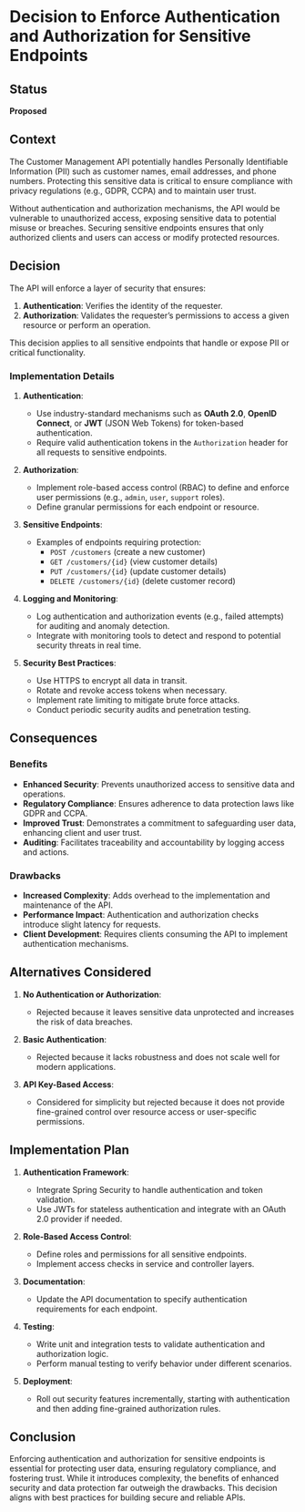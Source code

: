 # Decision to Enforce Authentication and Authorization for Sensitive Endpoints

## Status

**Proposed**

## Context

The Customer Management API potentially handles Personally Identifiable Information (PII) such as customer names, email addresses, and phone numbers. Protecting this sensitive data is critical to ensure compliance with privacy regulations (e.g., GDPR, CCPA) and to maintain user trust.

Without authentication and authorization mechanisms, the API would be vulnerable to unauthorized access, exposing sensitive data to potential misuse or breaches. Securing sensitive endpoints ensures that only authorized clients and users can access or modify protected resources.

## Decision

The API will enforce a layer of security that ensures:

1. **Authentication**: Verifies the identity of the requester.
2. **Authorization**: Validates the requester’s permissions to access a given resource or perform an operation.

This decision applies to all sensitive endpoints that handle or expose PII or critical functionality.

### Implementation Details

1. **Authentication**:
    - Use industry-standard mechanisms such as **OAuth 2.0**, **OpenID Connect**, or **JWT** (JSON Web Tokens) for token-based authentication.
    - Require valid authentication tokens in the `Authorization` header for all requests to sensitive endpoints.

2. **Authorization**:
    - Implement role-based access control (RBAC) to define and enforce user permissions (e.g., `admin`, `user`, `support` roles).
    - Define granular permissions for each endpoint or resource.

3. **Sensitive Endpoints**:
    - Examples of endpoints requiring protection:
        - `POST /customers` (create a new customer)
        - `GET /customers/{id}` (view customer details)
        - `PUT /customers/{id}` (update customer details)
        - `DELETE /customers/{id}` (delete customer record)

4. **Logging and Monitoring**:
    - Log authentication and authorization events (e.g., failed attempts) for auditing and anomaly detection.
    - Integrate with monitoring tools to detect and respond to potential security threats in real time.

5. **Security Best Practices**:
    - Use HTTPS to encrypt all data in transit.
    - Rotate and revoke access tokens when necessary.
    - Implement rate limiting to mitigate brute force attacks.
    - Conduct periodic security audits and penetration testing.

## Consequences

### Benefits

- **Enhanced Security**: Prevents unauthorized access to sensitive data and operations.
- **Regulatory Compliance**: Ensures adherence to data protection laws like GDPR and CCPA.
- **Improved Trust**: Demonstrates a commitment to safeguarding user data, enhancing client and user trust.
- **Auditing**: Facilitates traceability and accountability by logging access and actions.

### Drawbacks

- **Increased Complexity**: Adds overhead to the implementation and maintenance of the API.
- **Performance Impact**: Authentication and authorization checks introduce slight latency for requests.
- **Client Development**: Requires clients consuming the API to implement authentication mechanisms.

## Alternatives Considered

1. **No Authentication or Authorization**:
    - Rejected because it leaves sensitive data unprotected and increases the risk of data breaches.

2. **Basic Authentication**:
    - Rejected because it lacks robustness and does not scale well for modern applications.

3. **API Key-Based Access**:
    - Considered for simplicity but rejected because it does not provide fine-grained control over resource access or user-specific permissions.

## Implementation Plan

1. **Authentication Framework**:
    - Integrate Spring Security to handle authentication and token validation.
    - Use JWTs for stateless authentication and integrate with an OAuth 2.0 provider if needed.

2. **Role-Based Access Control**:
    - Define roles and permissions for all sensitive endpoints.
    - Implement access checks in service and controller layers.

3. **Documentation**:
    - Update the API documentation to specify authentication requirements for each endpoint.

4. **Testing**:
    - Write unit and integration tests to validate authentication and authorization logic.
    - Perform manual testing to verify behavior under different scenarios.

5. **Deployment**:
    - Roll out security features incrementally, starting with authentication and then adding fine-grained authorization rules.

## Conclusion

Enforcing authentication and authorization for sensitive endpoints is essential for protecting user data, ensuring regulatory compliance, and fostering trust. While it introduces complexity, the benefits of enhanced security and data protection far outweigh the drawbacks. This decision aligns with best practices for building secure and reliable APIs.
